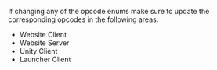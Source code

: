 If changing any of the opcode enums make sure to update the corresponding opcodes in the following areas:
- Website Client
- Website Server
- Unity Client
- Launcher Client

